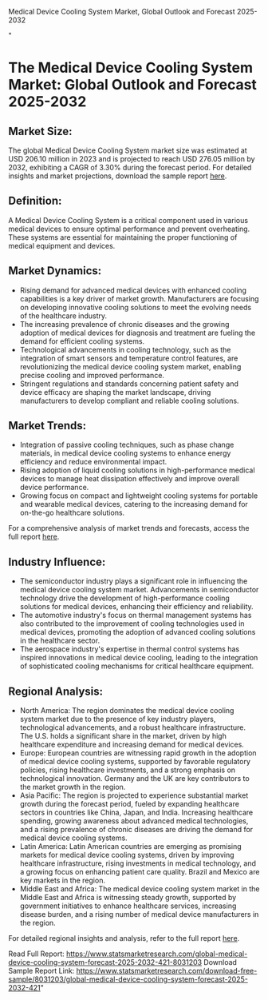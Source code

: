 Medical Device Cooling System Market, Global Outlook and Forecast 2025-2032

"<h1>The Medical Device Cooling System Market: Global Outlook and Forecast 2025-2032</h1>

<h2>Market Size:</h2>
<p>The global Medical Device Cooling System market size was estimated at USD 206.10 million in 2023 and is projected to reach USD 276.05 million by 2032, exhibiting a CAGR of 3.30% during the forecast period. For detailed insights and market projections, download the sample report <a href='https://www.statsmarketresearch.com/download-free-sample/8031203/global-medical-device-cooling-system-forecast-2025-2032-421'>here</a>.</p>

<h2>Definition:</h2>
<p>A Medical Device Cooling System is a critical component used in various medical devices to ensure optimal performance and prevent overheating. These systems are essential for maintaining the proper functioning of medical equipment and devices.</p>

<h2>Market Dynamics:</h2>
<ul>
<li>Rising demand for advanced medical devices with enhanced cooling capabilities is a key driver of market growth. Manufacturers are focusing on developing innovative cooling solutions to meet the evolving needs of the healthcare industry.</li>
<li>The increasing prevalence of chronic diseases and the growing adoption of medical devices for diagnosis and treatment are fueling the demand for efficient cooling systems.</li>
<li>Technological advancements in cooling technology, such as the integration of smart sensors and temperature control features, are revolutionizing the medical device cooling system market, enabling precise cooling and improved performance.</li>
<li>Stringent regulations and standards concerning patient safety and device efficacy are shaping the market landscape, driving manufacturers to develop compliant and reliable cooling solutions.</li>
</ul>

<h2>Market Trends:</h2>
<ul>
<li>Integration of passive cooling techniques, such as phase change materials, in medical device cooling systems to enhance energy efficiency and reduce environmental impact.</li>
<li>Rising adoption of liquid cooling solutions in high-performance medical devices to manage heat dissipation effectively and improve overall device performance.</li>
<li>Growing focus on compact and lightweight cooling systems for portable and wearable medical devices, catering to the increasing demand for on-the-go healthcare solutions.</li>
</ul>
<p>For a comprehensive analysis of market trends and forecasts, access the full report <a href='https://www.statsmarketresearch.com/global-medical-device-cooling-system-forecast-2025-2032-421-8031203'>here</a>.</p>

<h2>Industry Influence:</h2>
<ul>
<li>The semiconductor industry plays a significant role in influencing the medical device cooling system market. Advancements in semiconductor technology drive the development of high-performance cooling solutions for medical devices, enhancing their efficiency and reliability.</li>
<li>The automotive industry's focus on thermal management systems has also contributed to the improvement of cooling technologies used in medical devices, promoting the adoption of advanced cooling solutions in the healthcare sector.</li>
<li>The aerospace industry's expertise in thermal control systems has inspired innovations in medical device cooling, leading to the integration of sophisticated cooling mechanisms for critical healthcare equipment.</li>
</ul>

<h2>Regional Analysis:</h2>
<ul>
<li>North America: The region dominates the medical device cooling system market due to the presence of key industry players, technological advancements, and a robust healthcare infrastructure. The U.S. holds a significant share in the market, driven by high healthcare expenditure and increasing demand for medical devices.</li>
<li>Europe: European countries are witnessing rapid growth in the adoption of medical device cooling systems, supported by favorable regulatory policies, rising healthcare investments, and a strong emphasis on technological innovation. Germany and the UK are key contributors to the market growth in the region.</li>
<li>Asia Pacific: The region is projected to experience substantial market growth during the forecast period, fueled by expanding healthcare sectors in countries like China, Japan, and India. Increasing healthcare spending, growing awareness about advanced medical technologies, and a rising prevalence of chronic diseases are driving the demand for medical device cooling systems.</li>
<li>Latin America: Latin American countries are emerging as promising markets for medical device cooling systems, driven by improving healthcare infrastructure, rising investments in medical technology, and a growing focus on enhancing patient care quality. Brazil and Mexico are key markets in the region.</li>
<li>Middle East and Africa: The medical device cooling system market in the Middle East and Africa is witnessing steady growth, supported by government initiatives to enhance healthcare services, increasing disease burden, and a rising number of medical device manufacturers in the region.</li>
</ul>
<p>For detailed regional insights and analysis, refer to the full report <a href='https://www.statsmarketresearch.com/global-medical-device-cooling-system-forecast-2025-2032-421-8031203'>here</a>.</p>

Read Full Report: <a href='https://www.statsmarketresearch.com/global-medical-device-cooling-system-forecast-2025-2032-421-8031203'>https://www.statsmarketresearch.com/global-medical-device-cooling-system-forecast-2025-2032-421-8031203</a>
Download Sample Report Link: <a href='https://www.statsmarketresearch.com/download-free-sample/8031203/global-medical-device-cooling-system-forecast-2025-2032-421'>https://www.statsmarketresearch.com/download-free-sample/8031203/global-medical-device-cooling-system-forecast-2025-2032-421</a>"
